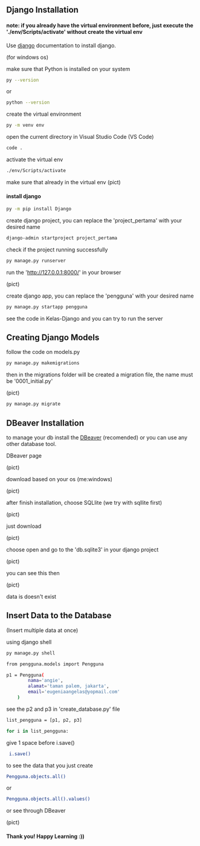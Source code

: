 ## Django Installation
#### note: if you already have the virtual environment before, just execute the './env/Scripts/activate' without create the virtual env

Use [django](https://www.djangoproject.com/) documentation to install django.

(for windows os)

make sure that Python is installed on your system
```bash
py --version
```
or
```bash
python --version
```
create the virtual environment
```bash
py -m venv env
```
open the current directory in Visual Studio Code (VS Code)
```bash
code .
```
activate the virtual env
```bash
./env/Scripts/activate
```
make sure that already in the virtual env
(pict)

#### install django
```bash
py -m pip install Django
```
create django project, you can replace the 'project_pertama' with your desired name
```bash
django-admin startproject project_pertama
```
check if the project running successfully
```bash
py manage.py runserver 
```
run the 'http://127.0.0.1:8000/' in your browser

(pict)

create django app, you can replace the 'pengguna' with your desired name
```bash
py manage.py startapp pengguna
```
see the code in Kelas-Django and you can try to run the server


## Creating Django Models

follow the code on models.py
```bash
py manage.py makemigrations
```
then in the migrations folder will be created a migration file, the name must be '0001_initial.py'

(pict)
```bash
py manage.py migrate
```
## DBeaver Installation
to manage your db install the [DBeaver](https://dbeaver.io/download/) (recomended) or you can use any other database tool.

DBeaver page

(pict)

download based on your os (me:windows)

(pict)

after finish installation, choose SQLlite (we try with sqllite first)

(pict)

just download

(pict)

choose open and go to the 'db.sqlite3' in your django project

(pict)

you can see this then

(pict)

data is doesn't exist

## Insert Data to the Database
(Insert multiple data at once)

using django shell
```bash
py manage.py shell
```
```bash
from pengguna.models import Pengguna
```
```bash
p1 = Pengguna(
        nama='angie',
        alamat='taman palem, jakarta',
        email='eugeniaangelas@yopmail.com'
    )
```

see the p2 and p3 in 'create_database.py' file
```bash
list_pengguna = [p1, p2, p3]
```
```bash
for i in list_pengguna:
```
give 1 space before i.save()
```bash
 i.save()
```
to see the data that you just create
```bash
Pengguna.objects.all()
```
or
```bash
Pengguna.objects.all().values()
```
or see through DBeaver

(pict)


#### Thank you! Happy Learning :))